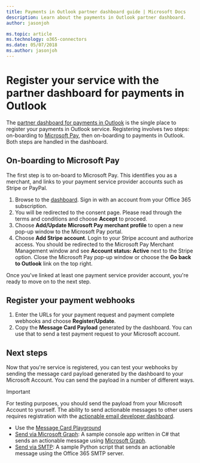 ```yaml
---
title: Payments in Outlook partner dashboard guide | Microsoft Docs
description: Learn about the payments in Outlook partner dashboard.
author: jasonjoh

ms.topic: article
ms.technology: o365-connectors
ms.date: 05/07/2018
ms.author: jasonjoh
---
```

# Register your service with the partner dashboard for payments in Outlook

The <a href="https://outlook.office.com/connectors/opay/partnerportal/" target="_blank">partner dashboard for payments in Outlook</a> is the single place to register your payments in Outlook service. Registering involves two steps: on-boarding to [Microsoft Pay](https://www.microsoft.com/en-us/payments), then on-boarding to payments in Outlook. Both steps are handled in the dashboard.

## On-boarding to Microsoft Pay

The first step is to on-board to Microsoft Pay. This identifies you as a merchant, and links to your payment service provider accounts such as Stripe or PayPal.

1. Browse to the [dashboard](https://outlook.office.com/connectors/opay/partnerportal/). Sign in with an account from your Office 365 subscription.
1. You will be redirected to the consent page. Please read through the terms and conditions and choose **Accept** to proceed.
1. Choose **Add/Update Microsoft Pay merchant profile** to open a new pop-up window to the Microsoft Pay portal.
1. Choose **Add Stripe account**. Login to your Stripe account and authorize access. You should be redirected to the Microsoft Pay Merchant Management window and see **Account status: Active** next to the Stripe option. Close the Microsoft Pay pop-up window or choose the **Go back to Outlook** link on the top right.

Once you've linked at least one payment service provider account, you're ready to move on to the next step.

## Register your payment webhooks

1. Enter the URLs for your payment request and payment complete webhooks and choose **Register/Update**.
1. Copy the **Message Card Payload** generated by the dashboard. You can use that to send a test payment request to your Microsoft account.

## Next steps

Now that you're service is registered, you can test your webhooks by sending the message card payload generated by the dashboard to your Microsoft Account. You can send the payload in a number of different ways.

> [!IMPORTANT]
> For testing purposes, you should send the payload from your Microsoft Account to yourself. The ability to send actionable messages to other users requires registration with the [actionable email developer dashboard](../actionable-messages/actionable-email-dev-dashboard.md).

- Use the [Message Card Playground](https://messagecardplayground.azurewebsites.net/)
- [Send via Microsoft Graph](https://github.com/jasonjoh/send-actionable-message): A sample console app written in C# that sends an actionable message using [Microsoft Graph](https://developer.microsoft.com/graph/docs/api-reference/v1.0/api/user_sendmail).
- [Send via SMTP](https://gist.github.com/jasonjoh/3ec367594c3fa662ee983a617bdc7deb): A sample Python script that sends an actionable message using the Office 365 SMTP server.